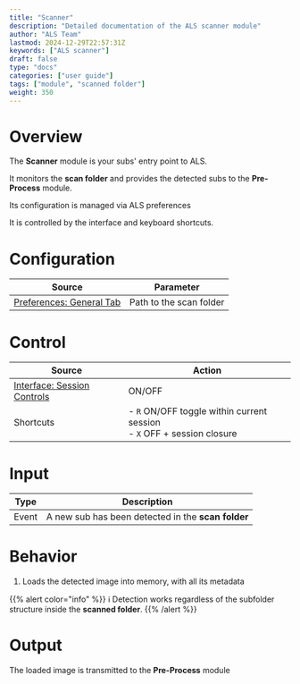 ```yaml
---
title: "Scanner"
description: "Detailed documentation of the ALS scanner module"
author: "ALS Team"
lastmod: 2024-12-29T22:57:31Z
keywords: ["ALS scanner"]
draft: false
type: "docs"
categories: ["user guide"]
tags: ["module", "scanned folder"]
weight: 350
---
```


# Overview

The **Scanner** module is your subs' entry point to ALS.

It monitors the **scan folder** and provides the detected subs to the **Pre-Process** module.

Its configuration is managed via ALS preferences

It is controlled by the interface and keyboard shortcuts.

# Configuration

| Source                                                                      | Parameter               |
|-----------------------------------------------------------------------------|-------------------------|
| [Preferences: General Tab](../../preferences/general/#scan-folder) | Path to the scan folder |


# Control

| Source                                                                       | Action                                                                            |
|------------------------------------------------------------------------------|-----------------------------------------------------------------------------------|
| [Interface: Session Controls](../../als-gui/controls/#session-controls) | ON/OFF                                                                            |
| Shortcuts                                                                   | - `R` ON/OFF toggle within current session<br> - `X` OFF + session closure |

# Input

| Type      | Description                                        |
|-----------|----------------------------------------------------|
| Event     | A new sub has been detected in the **scan folder** |


# Behavior

1. Loads the detected image into memory, with all its metadata

{{% alert color="info" %}}
ℹ️ Detection works regardless of the subfolder structure inside the **scanned folder**.
{{% /alert %}}

# Output

The loaded image is transmitted to the **Pre-Process** module